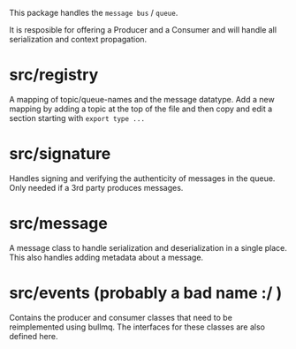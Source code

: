 This package handles the `message bus` / `queue`.

It is resposible for offering a Producer and a Consumer and will handle all serialization and context propagation.

# src/registry

A mapping of topic/queue-names and the message datatype.
Add a new mapping by adding a topic at the top of the file and then copy and edit a section starting with `export type ...`

# src/signature

Handles signing and verifying the authenticity of messages in the queue. Only needed if a 3rd party produces messages.

# src/message

A message class to handle serialization and deserialization in a single place. This also handles adding metadata about a message.

# src/events (probably a bad name :/ )

Contains the producer and consumer classes that need to be reimplemented using bullmq.
The interfaces for these classes are also defined here.
